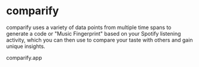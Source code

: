 # comparify

comparify uses a variety of data points from multiple time spans to generate a code or "Music Fingerprint" based on your Spotify listening activity, which you can then use to compare your taste with others and gain unique insights.

comparify.app